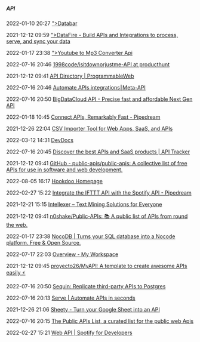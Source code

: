 #####  API

2022-01-10 20:27 [&quot;&gt;Databar](https://databar.ai/explore)

2021-12-12 09:59 [&quot;&gt;DataFire - Build APIs and Integrations to process, serve, and sync your data](https://app.datafire.io/)

2022-01-17 23:38 [&quot;&gt;Youtube to Mp3 Converter Api](https://api.vevioz.com/)

2022-07-16 20:46 [1998code/isitdownorjustme-API at producthunt](https://github.com/1998code/isitdownorjustme-API?ref=producthunt)

2021-12-12 09:41 [API Directory | ProgrammableWeb](https://www.programmableweb.com/apis/directory)

2022-07-16 20:46 [Automate APIs integrations⎮Meta-API](https://www.meta-api.io/?ref=producthunt)

2022-07-16 20:50 [BigDataCloud API - Precise fast and affordable Next Gen API](https://www.bigdatacloud.com/?ref=producthunt)

2022-01-18 10:45 [Connect APIs, Remarkably Fast - Pipedream](https://pipedream.com/)

2021-12-26 22:04 [CSV Importer Tool for Web Apps, SaaS, and APIs](https://csvbox.io/)

2022-03-12 14:31 [DevDocs](https://devdocs.io/)

2022-07-16 20:45 [Discover the best APIs and SaaS products | API Tracker](https://apitracker.io/?ref=producthunt)

2021-12-12 09:41 [GitHub - public-apis/public-apis: A collective list of free APIs for use in software and web development.](https://github.com/public-apis/public-apis)

2022-08-05 16:17 [Hookdoo Homepage](https://hookdoo.com/)

2022-02-27 15:22 [Integrate the IFTTT API with the Spotify API - Pipedream](https://pipedream.com/apps/ifttt/integrations/spotify)

2021-12-21 15:15 [Intellexer – Text Mining Solutions for Everyone](https://www.intellexer.com/)

2021-12-12 09:41 [n0shake/Public-APIs: 📚 A public list of APIs from round the web.](https://github.com/n0shake/Public-APIs)

2022-01-17 23:38 [NocoDB | Turns your SQL database into a Nocode platform. Free &amp; Open Source.](https://www.nocodb.com/)

2022-07-17 22:03 [Overview - My Workspace](https://web.postman.co/workspace/My-Workspace~17584f92-4718-4f95-8dc2-c1c5cdd9d09e/overview?workspaceOnboarding=show)

2021-12-12 09:45 [proyecto26/MyAPI: A template to create awesome APIs easily ⚡️](https://github.com/proyecto26/MyAPI)

2022-07-16 20:50 [Sequin: Replicate third-party APIs to Postgres](https://www.sequin.io/?ref=producthunt)

2022-07-16 20:13 [Serve | Automate APIs in seconds](https://www.withserve.com/?ref=producthunt)

2021-12-26 21:06 [Sheety - Turn your Google Sheet into an API](https://sheety.co/)

2022-07-16 20:15 [The Public APIs List, a curated list for the public web Apis](https://apislist.com/?ref=producthunt)

2022-02-27 15:21 [Web API | Spotify for Developers](https://developer.spotify.com/documentation/web-api/)




